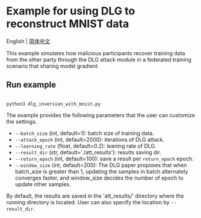 # Example for using DLG to reconstruct MNIST data
English | [简体中文](./README_cn.md)

This example simulates how malicious participants recover training data from the other party through the DLG attack module in a  federated training scenario that sharing model gradient.

## Run example

```shell

python3 dlg_inversion_with_mnist.py

```

The example provides the following parameters that the user can customize the settings.

- `--batch_size` (int, default=1): batch size of training data.
- `--attack_epoch` (int, default=2000): iterations of DLG attack.
- `--learning_rate` (float, default=0.2): leaning rate of DLG.
- `--result_dir` (str, default='./att_results'): results saving dir.
- `--return_epoch` (int, default=100): save a result per `return_epoch` epoch.
- `--window_size` (int, default=200): The DLG paper proposes that when batch_size is greater than 1, updating the samples in batch alternately converges faster, and window_size decides the number of epoch to update other samples.


By default, the results are saved in the 'att_results/' directory where the running directory is located. User can also specify the location by `--result_dir`.
